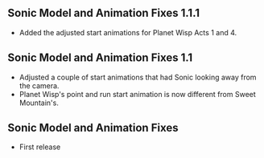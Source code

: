 ## Sonic Model and Animation Fixes 1.1.1
- Added the adjusted start animations for Planet Wisp Acts 1 and 4.

## Sonic Model and Animation Fixes 1.1
- Adjusted a couple of start animations that had Sonic looking away from the camera. 
- Planet Wisp's point and run start animation is now different from Sweet Mountain's.

## Sonic Model and Animation Fixes
- First release
